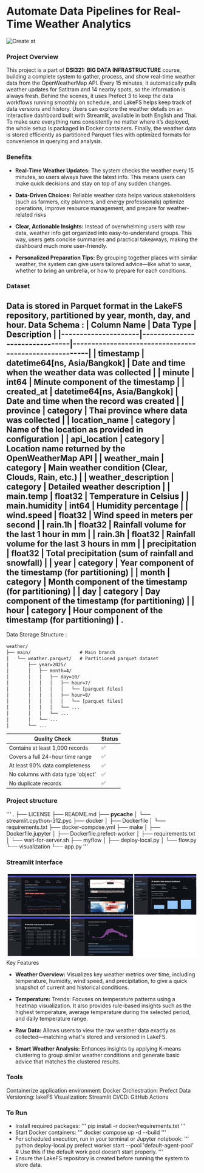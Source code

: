 # Automate Data Pipelines for Real-Time Weather Analytics
![Create at](https://img.shields.io/github/created-at/peemai1/dsi321_2025)

### Project Overview
This project is a part of <b>DSI321: BIG DATA INFRASTRUCTURE</b> course, building a complete system to gather, process, and show real-time weather data from the OpenWeatherMap API. Every 15 minutes, it automatically pulls weather updates for Satitram and 14 nearby spots, so the information is always fresh. Behind the scenes, it uses Prefect 3 to keep the data workflows running smoothly on schedule, and LakeFS helps keep track of data versions and history. Users can explore the weather details on an interactive dashboard built with Streamlit, available in both English and Thai. To make sure everything runs consistently no matter where it’s deployed, the whole setup is packaged in Docker containers. Finally, the weather data is stored efficiently as partitioned Parquet files with optimized formats for convenience in querying and analysis.

### Benefits
- **Real-Time Weather Updates:**
    The system checks the weather every 15 minutes, so users always have the latest info. This means users can make quick decisions and stay on top of any sudden changes.

- **Data-Driven Choices:**
    Reliable weather data helps various stakeholders (such as farmers, city planners, and energy professionals) optimize operations, improve resource management, and prepare for weather-related risks

- **Clear, Actionable Insights:**
    Instead of overwhelming users with raw data, weather info get organized into easy-to-understand groups. This way, users gets concise summaries and practical takeaways, making the dashboard much more user-friendly.

- **Personalized Preparation Tips:**
    By grouping together places with similar weather, the system can give users tailored advice—like what to wear, whether to bring an umbrella, or how to prepare for each conditions.


### Dataset
Data is stored in Parquet format in the LakeFS repository, partitioned by year, month, day, and hour.
Data Schema :
| Column Name         | Data Type                     | Description                                           |
|---------------------|-------------------------------|-------------------------------------------------------|
| timestamp           | datetime64[ns, Asia/Bangkok]  | Date and time when the weather data was collected     |
| minute              | int64                         | Minute component of the timestamp                     |
| created_at          | datetime64[ns, Asia/Bangkok]  | Date and time when the record was created             |
| province            | category                      | Thai province where data was collected                |
| location_name       | category                      | Name of the location as provided in configuration     |
| api_location        | category                      | Location name returned by the OpenWeatherMap API      |
| weather_main        | category                      | Main weather condition (Clear, Clouds, Rain, etc.)    |
| weather_description | category                      | Detailed weather description                          |
| main.temp           | float32                       | Temperature in Celsius                                |
| main.humidity       | int64                         | Humidity percentage                                   |
| wind.speed          | float32                       | Wind speed in meters per second                       |
| rain.1h             | float32                       | Rainfall volume for the last 1 hour in mm             |
| rain.3h             | float32                       | Rainfall volume for the last 3 hours in mm            |
| precipitation       | float32                       | Total precipitation (sum of rainfall and snowfall)    |
| year                | category                      | Year component of the timestamp (for partitioning)    |
| month               | category                      | Month component of the timestamp (for partitioning)   |
| day                 | category                      | Day component of the timestamp (for partitioning)     |
| hour                | category                      | Hour component of the timestamp (for partitioning)    |
.
---
Data Storage Structure :
```
weather/
├── main/                  # Main branch
│   └── weather.parquet/   # Partitioned parquet dataset
│       ├── year=2025/
│       │   ├── month=4/
│       │   │   ├── day=10/
│       │   │   │   ├── hour=7/
│       │   │   │   │   └── [parquet files]
│       │   │   │   ├── hour=8/
│       │   │   │   │   └── [parquet files]
│       │   │   │   └── ...
│       │   │   └── ...
│       │   └── ...
│       └── ...
```

| Quality Check | Status |
|--------------|--------|
| Contains at least 1,000 records | ✅ |
| Covers a full 24-hour time range | ✅ |
| At least 90% data completeness | ✅ |
| No columns with data type 'object' | ✅ |
| No duplicate records | ✅ |

### Project structure
'''
.
├── LICENSE
├── README.md
├── __pycache__
│   └── streamlit.cpython-312.pyc
├── docker
│   ├── Dockerfile
│   └── requirements.txt
├── docker-compose.yml
├── make
│   ├── Dockerfile.jupyter
│   ├── Dockerfile.prefect-worker
│   ├── requirements.txt
│   └── wait-for-server.sh
├── myflow
│   ├── deploy-local.py
│   └── flow.py
└── visualization
    └── app.py
'''

### Streamlit Interface
![alt text](<Screenshot 2568-05-27 at 18.33.41.png>)
Key Features
- **Weather Overview:** 
    Visualizes key weather metrics over time, including temperature, humidity, wind speed, and precipitation, to give a quick snapshot of current and historical conditions.

- **Temperature:** 
    Trends: Focuses on temperature patterns using a heatmap visualization. It also provides rule-based insights such as the highest temperature, average temperature during the selected period, and daily temperature range.

- **Raw Data:** 
    Allows users to view the raw weather data exactly as collected—matching what's stored and versioned in LakeFS.

- **Smart Weather Analysis:** 
    Enhances insights by applying K-means clustering to group similar weather conditions and generate basic advice that matches the clustered results.

### Tools
Containerize application environment: Docker
Orchestration: Prefect
Data Versioning: lakeFS
Visualization: Streamlit
CI/CD: GitHub Actions

### To Run
- Install required packages:
    '''
    pip install -r docker/requirements.txt
    '''
- Start Docker containers:
    '''
    docker compose up -d --build
    '''
- For scheduled execution, run in your terminal or Jupyter notebook:
    '''
    python deploy-local.py
    prefect worker start --pool 'default-agent-pool' # Use this if the default work pool doesn’t start properly.
    '''
- Ensure the LakeFS repository is created before running the system to store data.